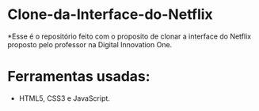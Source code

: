 # Clone-da-Interface-do-Netflix

*Esse é o repositório feito com o proposito de clonar a interface do Netflix proposto pelo professor na Digital Innovation One.

# Ferramentas usadas:

* HTML5,  CSS3 e JavaScript.
